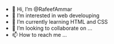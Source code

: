 - 👋 Hi, I’m @RafeefAmmar
- 👀 I’m interested in web develouping
- 🌱 I’m currently learning HTML and CSS
- 💞️ I’m looking to collaborate on ...
- 📫 How to reach me ...

<!---
RafeefAmmar/RafeefAmmar is a ✨ special ✨ repository because its `README.md` (this file) appears on your GitHub profile.
You can click the Preview link to take a look at your changes.
--->
